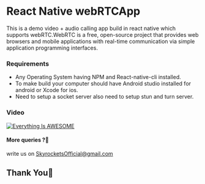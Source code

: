 # React Native webRTCApp

This is a demo video + audio calling app build in react native which supports webRTC.WebRTC is a free, open-source project that provides web browsers and mobile applications with real-time communication via simple application programming interfaces.


### Requirements
- Any Operating System having NPM and React-native-cli installed.
- To make build your computer should have Android studio installed for android or Xcode for ios.
- Need to setup a socket server also need to setup stun and turn server.

### Video
[![Everything Is AWESOME](https://img.youtube.com/vi/7i4sT1B1yz8/0.jpg)](https://www.youtube.com/watch?v=7i4sT1B1yz8")

#### More queries ?🧐 
write us on [SkyrocketsOfficial@gmail.com](mailto:skyrocketsofficial@gmail.com)

## Thank You🙏